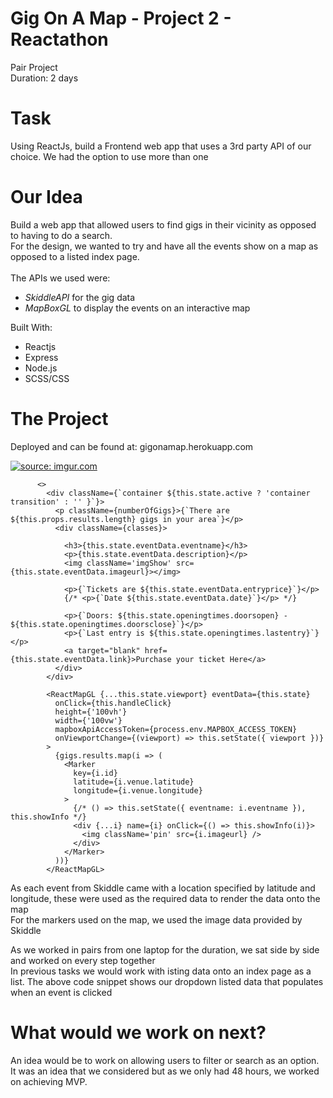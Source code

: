 # Gig On A Map - Project 2 - Reactathon #
Pair Project
<br />
Duration: 2 days


# Task #
Using ReactJs, build a Frontend web app that uses a 3rd party API of our choice. We had the option to use more than one


# Our Idea #
Build a web app that allowed users to find gigs in their vicinity as opposed to having to do a search.
<br />
For the design, we wanted to try and have all the events show on a map as opposed to a listed index page.
<br />
<br />
The APIs we used were:
- *SkiddleAPI* for the gig data
- *MapBoxGL* to display the events on an interactive map

Built With:
- Reactjs
- Express
- Node.js
- SCSS/CSS

#  The Project #

Deployed and can be found at: gigonamap.herokuapp.com

<a href="https://imgur.com/xURnFuT"><img src="https://i.imgur.com/xURnFuT.png" title="source: imgur.com" /></a>

```return (
      <>
        <div className={`container ${this.state.active ? 'container transition' : '' }`}>
          <p className={numberOfGigs}>{`There are ${this.props.results.length} gigs in your area`}</p>
          <div className={classes}>

            <h3>{this.state.eventData.eventname}</h3>
            <p>{this.state.eventData.description}</p>
            <img className='imgShow' src={this.state.eventData.imageurl}></img>
            
            <p>{`Tickets are ${this.state.eventData.entryprice}`}</p>
            {/* <p>{`Date ${this.state.eventData.date}`}</p> */}
            
            <p>{`Doors: ${this.state.openingtimes.doorsopen} - ${this.state.openingtimes.doorsclose}`}</p>
            <p>{`Last entry is ${this.state.openingtimes.lastentry}`}</p>
            <a target="blank" href={this.state.eventData.link}>Purchase your ticket Here</a>
          </div>
        </div>

        <ReactMapGL {...this.state.viewport} eventData={this.state}
          onClick={this.handleClick}
          height={'100vh'}
          width={'100vw'}
          mapboxApiAccessToken={process.env.MAPBOX_ACCESS_TOKEN}
          onViewportChange={(viewport) => this.setState({ viewport })}
        >
          {gigs.results.map(i => (
            <Marker
              key={i.id}
              latitude={i.venue.latitude}
              longitude={i.venue.longitude}
            >
              {/* () => this.setState({ eventname: i.eventname }), this.showInfo */}
              <div {...i} name={i} onClick={() => this.showInfo(i)}>
                <img className='pin' src={i.imageurl} />
              </div>
            </Marker>
          ))}
        </ReactMapGL>        
```

As each event from Skiddle came with a location specified by latitude and longitude, these were used as the required data to render the data onto the map
<br />
For the markers used on the map, we used the image data provided by Skiddle


As we worked in pairs from one laptop for the duration, we sat side by side and worked on every step together 
<br />
In previous tasks we would work with isting data onto an index page as a list.  The above code snippet shows our dropdown listed data that populates when an event is clicked


# What would we work on next? #
An idea would be to work on allowing users to filter or search as an option.  It was an idea that we considered but as we only had 48 hours, we worked on achieving MVP.

